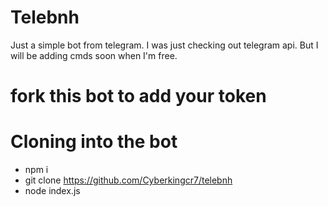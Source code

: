 # Telebnh
Just a simple bot from telegram. I was just checking out telegram api. But I will be adding cmds soon when I'm free. 

# fork this bot to add your token

# Cloning into the bot
- npm i
- git clone https://github.com/Cyberkingcr7/telebnh
- node index.js
